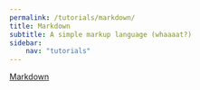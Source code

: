 ```yaml
---
permalink: /tutorials/markdown/
title: Markdown
subtitle: A simple markup language (whaaaat?)
sidebar:
    nav: "tutorials"
---
```


[Markdown](https://www.markdownguide.org/)
